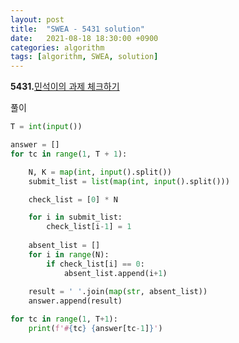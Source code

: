 ```yaml
---
layout: post
title:  "SWEA - 5431 solution"
date:   2021-08-18 18:30:00 +0900
categories: algorithm
tags: [algorithm, SWEA, solution]
---
```

**5431.**[민석이의 과제 체크하기 ](https://swexpertacademy.com/main/code/problem/problemDetail.do?contestProbId=AWVl3rWKDBYDFAXm&categoryId=AWVl3rWKDBYDFAXm&categoryType=CODE&problemTitle=5431&orderBy=FIRST_REG_DATETIME&selectCodeLang=ALL&select-1=&pageSize=10&pageIndex=1)

풀이

```python
T = int(input())

answer = []
for tc in range(1, T + 1):

    N, K = map(int, input().split())
    submit_list = list(map(int, input().split()))

    check_list = [0] * N

    for i in submit_list:
        check_list[i-1] = 1
    
    absent_list = []
    for i in range(N):
        if check_list[i] == 0:
            absent_list.append(i+1) 
    
    result = ' '.join(map(str, absent_list))
    answer.append(result)

for tc in range(1, T+1):
    print(f'#{tc} {answer[tc-1]}')
```


